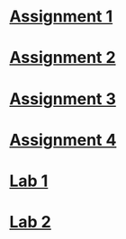 # [Assignment 1](https://github.com/ajaayushdeku/wt-lab-assignment/tree/master/Assignment/Assignment1)
# [Assignment 2](https://github.com/ajaayushdeku/wt-lab-assignment/tree/master/Assignment/Assignment2)
# [Assignment 3](https://github.com/ajaayushdeku/wt-lab-assignment/tree/master/Assignment/Assignment3)
# [Assignment 4](https://github.com/ajaayushdeku/wt-lab-assignment/tree/master/Assignment/Assignment4)

# [Lab 1](https://github.com/ajaayushdeku/wt-lab-assignment/tree/master/Lab/Lab1)
# [Lab 2](https://github.com/ajaayushdeku/wt-lab-assignment/tree/master/Lab/Lab2)